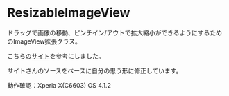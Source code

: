 ResizableImageView
==================

ドラッグで画像の移動、ピンチイン/アウトで拡大縮小ができるようにするためのImageView拡張クラス。

こちらの[サイト][1]を参考にしました。

サイトさんのソースをベースに自分の思う形に修正しています。

動作確認：Xperia X(C6603) OS 4.1.2


  [1]: http://tsukaayapontan.web.fc2.com/doc/customview/customview.html